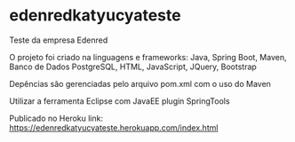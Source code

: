 # edenredkatyucyateste
Teste da empresa Edenred

O projeto foi criado na linguagens e frameworks:
Java,
Spring Boot,
Maven,
Banco de Dados PostgreSQL,
HTML,
JavaScript,
JQuery,
Bootstrap

Depências são gerenciadas pelo arquivo pom.xml com o uso do Maven

Utilizar a ferramenta Eclipse com JavaEE 
plugin SpringTools

Publicado no Heroku link: https://edenredkatyucyateste.herokuapp.com/index.html

